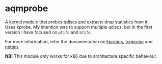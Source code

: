 aqmprobe
========

A kernel module that probes qdiscs and extracts drop statistics from it.
Uses kprobe. My intention was to support multiple qdiscs, but in the first
version I have focused on `pfifo` and `bfifo`.

For more information, refer the documentation on [kprobes](https://www.kernel.org/doc/Documentation/kprobes.txt),
[tcpprobe](http://www.linuxfoundation.org/collaborate/workgroups/networking/tcpprobe) and 
[netem](http://www.linuxfoundation.org/collaborate/workgroups/networking/netem).

**NB!** This module only works for x86 due to architecture specific behaviour.
